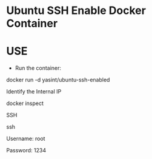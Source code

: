# Ubuntu SSH Enable Docker Container

# USE

- Run the container:

docker run -d yasint/ubuntu-ssh-enabled

Identify the Internal IP

docker inspect <container-id-name>

SSH

ssh <container-ip>

Username: root

Password: 1234